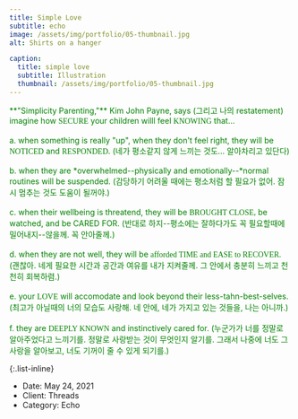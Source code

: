 ```yaml
---
title: Simple Love
subtitle: echo
image: /assets/img/portfolio/05-thumbnail.jpg
alt: Shirts on a hanger

caption:
  title: simple love
  subtitle: Illustration
  thumbnail: /assets/img/portfolio/05-thumbnail.jpg
---
```


<span style="color:green"> 
**"Simplicity Parenting,"** Kim John Payne, says (그리고 나의 restatement)
imagine how <span style="font-family:Papyrus">SECURE</span> your children willl feel <span style="font-family:Papyrus">KNOWING</span> that... <br></br>
a. when something is really "up", when they don't feel right, they will be <span style="font-family:Papyrus">NOTICED</span> and <span style="font-family:Papyrus">RESPONDED</span>. 
(네가 평소같지 않게 느끼는 것도... 알아차리고 있단다)<br></br>
b. when they are *overwhelmed--physically and emotionally--*normal routines will be suspended. 
(감당하기 어려울 때에는 평소처럼 할 필요가 없어. 잠시 멈추는 것도 도움이 될꺼야.) <br></br>
c. when their wellbeing is threatend, they will be <span style="font-family:Papyrus">BROUGHT CLOSE,</span> be watched, and be CARED FOR. 
(반대로 하지--평소에는 잘하다가도 꼭 필요할때에 밀어내지--않을께. 꼭 안아줄께.)<br></br>
d. when they are not well, they will be <span style="font-family:Papyrus">afforded TIME and EASE to RECOVER. </span> 
(괜찮아. 네게 필요한 시간과 공간과 여유를 내가 지켜줄께. 그 안에서 충분히 느끼고 천천히 회복하렴.)<br></br>
e. your <span style="font-family:Papyrus">LOVE</span> will accomodate and look beyond their less-tahn-best-selves. 
(최고가 아닐때의 너의 모습도 사랑해. 네 안에, 네가 가지고 있는 것들을, 나는 아니까.)<br></br>
f. they are <span style="font-family:Papyrus">DEEPLY KNOWN</span> and instinctively cared for. 
(누군가가 너를 정말로 알아주었다고 느끼기를. 정말로 사랑받는 것이 무엇인지 알기를. 그래서 나중에 너도 그 사랑을 알아보고, 너도 기꺼이 줄 수 있게 되기를.)
</span>


<span style="color:green"> </span>
<span style="font-family:Papyrus"></span>


{:.list-inline}
- Date: May 24, 2021
- Client: Threads
- Category: Echo

